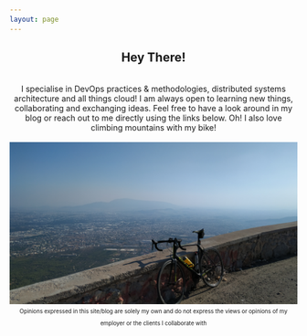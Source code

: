 ```yaml
---
layout: page
---
```

<center><h2>Hey There!</h2></center>
&nbsp;
<div style="text-align: center">
I specialise in DevOps practices & methodologies, distributed systems architecture and all things cloud! I am always open to learning new things, collaborating and exchanging ideas.
Feel free to have a look around in my blog or reach out to me directly using the links below.
Oh! I also love climbing mountains with my bike!
</div>
&nbsp;
<header class="header-section {% if page.intro-img %}has-img{% endif %}">
<div class="col-xl-8 offset-xl-2 col-lg-10 offset-lg-1">
    <img src="/assets/img/parnitha.jpg" />
</div>
<div style="text-align: center">
<sub><sup>Opinions expressed in this site/blog are solely my own and do not express the views or opinions of my employer or the clients I collaborate with</sup></sub>
</div>

